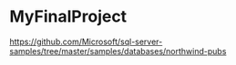 # MyFinalProject

https://github.com/Microsoft/sql-server-samples/tree/master/samples/databases/northwind-pubs
